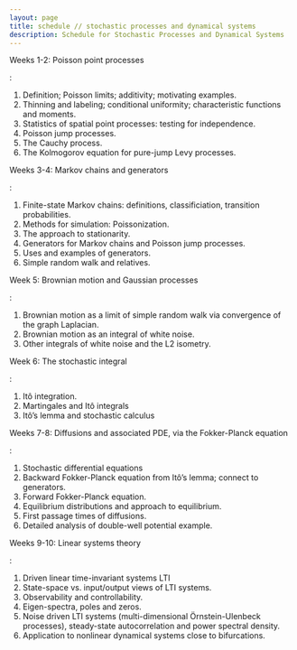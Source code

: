 ```yaml
---
layout: page
title: schedule // stochastic processes and dynamical systems
description: Schedule for Stochastic Processes and Dynamical Systems
---
```



Weeks 1-2: Poisson point processes

:  

1. Definition; Poisson limits; additivity; motivating examples.
2. Thinning and labeling; conditional uniformity; characteristic functions and moments.
3. Statistics of spatial point processes: testing for independence.
4. Poisson jump processes.
5. The Cauchy process.
6. The Kolmogorov equation for pure-jump Levy processes.

Weeks 3-4: Markov chains and generators

:  

1. Finite-state Markov chains: definitions, classificiation, transition probabilities.
2. Methods for simulation: Poissonization.
3. The approach to stationarity.
4. Generators for Markov chains and Poisson jump processes.
5. Uses and examples of generators.
6. Simple random walk and relatives.

Week 5: Brownian motion and Gaussian processes

:  

1. Brownian motion as a limit of simple random walk via convergence of the graph Laplacian.
2. Brownian motion as an integral of white noise.
3. Other integrals of white noise and the L2 isometry.

Week 6: The stochastic integral

:  

1. Itô integration.
2. Martingales and Itô integrals 
3. Itô’s lemma and stochastic calculus

Weeks 7-8: Diffusions and associated PDE, via the Fokker-Planck equation

:  

1. Stochastic differential equations
2. Backward Fokker-Planck equation from Itô’s lemma; connect to generators. 
3. Forward Fokker-Planck equation.
4. Equilibrium distributions and approach to equilibrium. 
5. First passage times of diffusions. 
6. Detailed analysis of double-well potential example.  

Weeks 9-10: Linear systems theory

:  

1. Driven linear time-invariant systems LTI
2. State-space vs. input/output views of LTI systems. 
3. Observability and controllability. 
4. Eigen-spectra, poles and zeros. 
5. Noise driven LTI systems (multi-dimensional Örnstein-Ulenbeck processes), steady-state autocorrelation and power spectral density. 
6. Application to nonlinear dynamical systems close to bifurcations. 


